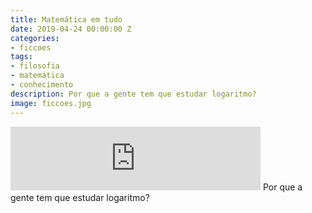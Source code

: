 ```yaml
---
title: Matemática em tudo
date: 2019-04-24 00:00:00 Z
categories:
- ficcoes
tags:
- filosofia
- matemática
- conhecimento
description: Por que a gente tem que estudar logaritmo?
image: ficcoes.jpg
---
```


<iframe src="https://anchor.fm/podcastficcoes/embed/episodes/Matemtica-em-tudo-e3rc3i" height="102px" width="400px" frameborder="0" scrolling="no"></iframe>
Por que a gente tem que estudar logaritmo?
